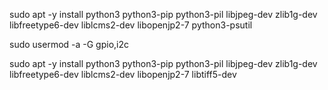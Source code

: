 sudo apt -y install python3 python3-pip python3-pil libjpeg-dev zlib1g-dev libfreetype6-dev liblcms2-dev libopenjp2-7 python3-psutil

sudo usermod -a -G gpio,i2c <user>

sudo apt -y install python3 python3-pip python3-pil libjpeg-dev zlib1g-dev libfreetype6-dev liblcms2-dev libopenjp2-7 libtiff5-dev

